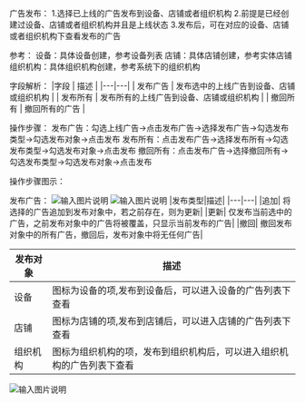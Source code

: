 广告发布：
1.选择已上线的广告发布到设备、店铺或者组织机构
2.前提是已经创建过设备、店铺或者组织机构并且是上线状态
3.发布后，可在对应的设备、店铺或者组织机构下查看发布的广告
 
参考：
  设备：具体设备创建，参考设备列表
  店铺：具体店铺创建，参考实体店铺
  组织机构：具体组织机构创建，参考系统下的组织机构

字段解析：
|字段   |  描述 |
|---|---|
| 发布广告  | 发布选中的上线广告到设备、店铺或组织机构  |
| 发布所有  | 发布所有的上线广告到设备、店铺或组织机构  |
| 撤回所有  | 撤回所有的广告  |


操作步骤：
发布广告：勾选上线广告→点击发布广告→选择发布广告→勾选发布类型→勾选发布对象→点击发布
发布所有：点击发布广告→选择发布所有→勾选发布类型→勾选发布对象→点击发布
撤回所有：点击发布广告→选择撤回所有→勾选发布类型→勾选发布对象→点击发布

操作步骤图示：

发布广告：
![输入图片说明](https://images.gitee.com/uploads/images/2021/0425/160430_199690a0_8867015.png "屏幕截图.png")
![输入图片说明](https://images.gitee.com/uploads/images/2021/0425/160753_ff202377_8867015.png "屏幕截图.png")
|发布类型|描述|
|---|---|
|追加|	将选择的广告追加到发布对象中，若之前存在，则为更新|
|更新|	仅发布当前选中的广告，之前发布对象中的广告将被覆盖，只显示当前发布的广告|
|撤回|	撤回发布对象中的所有广告，撤回后，发布对象中将无任何广告|

|发布对象|描述|
|---|---|
|设备 |	图标为设备的项,发布到设备后，可以进入设备的广告列表下查看|
|店铺 |  图标为店铺的项,发布到店铺后，可以进入店铺的广告列表下查看|
|组织机构 |图标为组织机构的项，发布到组织机构后，可以进入组织机构的广告列表下查看|


![输入图片说明](https://images.gitee.com/uploads/images/2021/0425/171240_2f5b4a79_8867015.png "屏幕截图.png")
